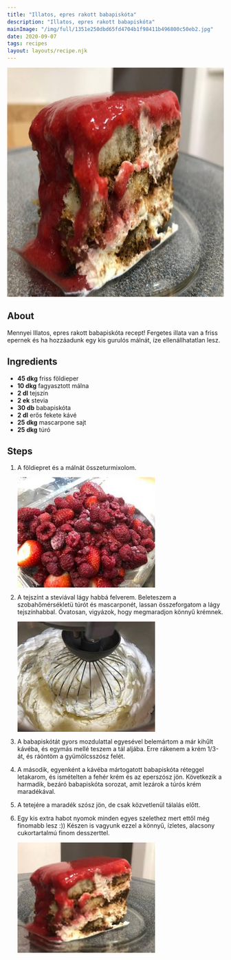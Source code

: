 ```yaml
---
title: "Illatos, epres rakott babapiskóta"
description: "Illatos, epres rakott babapiskóta"
mainImage: "/img/full/1351e250dbd65fd4704b1f98411b496800c50eb2.jpg"
date: 2020-09-07
tags: recipes
layout: layouts/recipe.njk
---
```

                        
<p align="center"><a href="https://cookpad.com/hu/receptek/13591621-illatos-epres-rakott-babapiskota" rel="Recipe source page"><img width="751" height="532" src="/img/full/1351e250dbd65fd4704b1f98411b496800c50eb2.jpg"/></a></p>

## About
Mennyei Illatos, epres rakott babapiskóta recept! Fergetes illata van a friss epernek és ha hozzáadunk egy kis gurulós málnát, íze ellenállhatatlan lesz.

>  

## Ingredients
* **45 dkg** friss földieper
* **10 dkg** fagyasztott málna
* **2 dl** tejszín
* **2 ek** stevia
* **30 db** babapiskóta
* **2 dl** erős fekete kávé
* **25 dkg** mascarpone sajt
* **25 dkg** túró

## Steps

1. A földiepret és a málnát összeturmixolom.
 
    <p><img width="320" height="256" align="left" src="/img/full/c838808edce3f425e2c516c52698ce8924c64474.jpg"/></p><div style="clear: both"/>

2. A tejszínt a steviával lágy habbá felverem. Beleteszem a szobahőmérsékletü túrót és mascarponét, lassan összeforgatom a lágy tejszínhabbal. Óvatosan, vigyázok, hogy megmaradjon könnyű krémnek.
 
    <p><img width="320" height="256" align="left" src="/img/full/95c6b11498a21760568417a95befc36909b93bbe.jpg"/></p><div style="clear: both"/>

3. A babapiskótát gyors mozdulattal egyesével belemártom a már kihűlt kávéba, és egymás mellé teszem a tál aljába. Erre rákenem a krém 1/3-át, és ráöntöm a gyümölcsszósz felét.
 
    <div style="clear: both"/>

4. A második, egyenként a kávéba mártogatott babapiskóta réteggel letakarom, és ismételten a fehér krém és az eperszósz jön. Következik a harmadik, bezáró babapiskóta sorozat, amit lezárok a túrós krém maradékával.
 
    <div style="clear: both"/>

5. A tetejére a maradék szósz jön, de csak közvetlenül tálalás előtt.
 
    <div style="clear: both"/>

6. Egy kis extra habot nyomok minden egyes szelethez mert ettől még finomabb lesz :)) Készen is vagyunk ezzel a könnyű, ízletes, alacsony cukortartalmú finom desszerttel.
 
    <p><img width="320" height="256" align="left" src="/img/full/47a99b9ca88a4a43129b8a5f2847ebff9490dff6.jpg"/></p><div style="clear: both"/>

